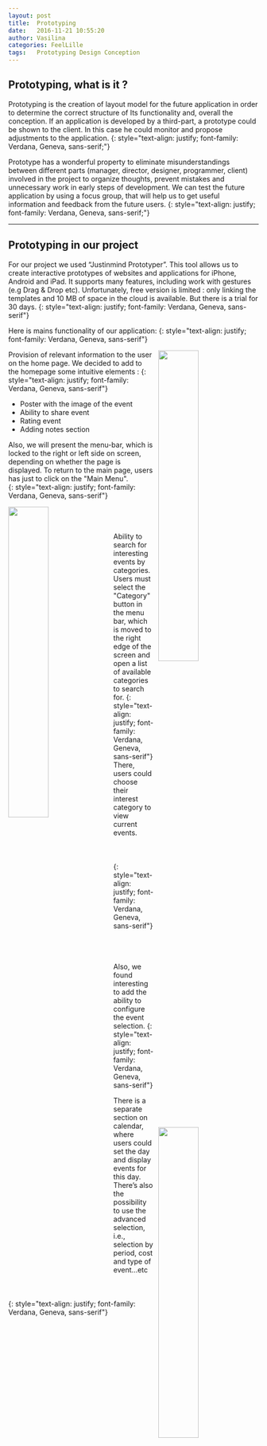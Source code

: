 ```yaml
---
layout: post
title:  Prototyping
date:   2016-11-21 10:55:20
author: Vasilina
categories: FeelLille
tags:	Prototyping Design Conception
---
```


## Prototyping, what is it ?

Prototyping is the creation of layout model for the future application in order to determine the correct structure of Its functionality and, overall the conception. If an application is developed by a third-part, a prototype could be shown to the client. In this case he could monitor and propose adjustments to the application.
{: style="text-align: justify; font-family: Verdana, Geneva, sans-serif;"}

Prototype has a wonderful property to eliminate misunderstandings between different parts (manager, director, designer, programmer, client) involved in the project to organize thoughts, prevent mistakes and unnecessary work in early steps of development. We can test the future application by using a focus group, that will help us to get useful information and feedback from the future users.
{: style="text-align: justify; font-family: Verdana, Geneva, sans-serif;"}

---

## Prototyping in our project

For our project we used “Justinmind Prototyper”.
This tool allows us to create interactive prototypes of websites and applications for iPhone, Android and iPad. It supports many features, including work with gestures (e.g Drag & Drop etc).
Unfortunately, free version is limited : only linking the templates and 10 MB of space in the cloud is available. But there is a trial for 30 days.
{: style="text-align: justify; font-family: Verdana, Geneva, sans-serif"}

Here is mains functionality of our application:
{: style="text-align: justify; font-family: Verdana, Geneva, sans-serif"}



<img src="../../../../assets/posts/1prototype.gif" style="float: right; width: 40%; margin-left: 10px;">Provision of relevant information to the user on the home page. We decided to add to the homepage some intuitive elements :
{: style="text-align: justify; font-family: Verdana, Geneva, sans-serif"}
- Poster with the image of the event
- Ability to share event
- Rating event
- Adding notes section

Also, we will present the menu-bar, which is locked to the right or left side on screen, depending on whether the page is displayed. To return to the main page, users has just to click on the "Main Menu". <br />
{: style="text-align: justify; font-family: Verdana, Geneva, sans-serif"}


<img src="../../../../assets/posts/2prototype.gif" style="float: left; width: 40%; margin-right: 10px;"><br /><br /><br />Ability to search for interesting events by categories. Users must select the "Category" button in the menu bar, which is moved to the right edge of the screen and open a list of available categories to search for.
{: style="text-align: justify; font-family: Verdana, Geneva, sans-serif"}
There, users could choose their interest category to view current events. <br /><br /><br /><br />
{: style="text-align: justify; font-family: Verdana, Geneva, sans-serif"}

<img src="../../../../assets/posts/3prototype.gif" style="float: right; width: 40%;  margin-left: 10px;"><br /><br /><br />Also, we found interesting to add the ability to configure the event selection.
{: style="text-align: justify; font-family: Verdana, Geneva, sans-serif"}

There is a separate section on calendar, where users could set the day and display events for this day. There’s also the possibility to use the advanced selection, i.e., selection by period, cost and type of event...etc<br /><br /><br /><br />
{: style="text-align: justify; font-family: Verdana, Geneva, sans-serif"}
